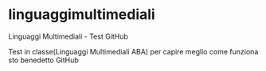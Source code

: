 # linguaggimultimediali

Linguaggi Multimediali - Test GitHub

Test in classe(Linguaggi Multimediali ABA) per capire meglio come funziona sto benedetto GitHub
